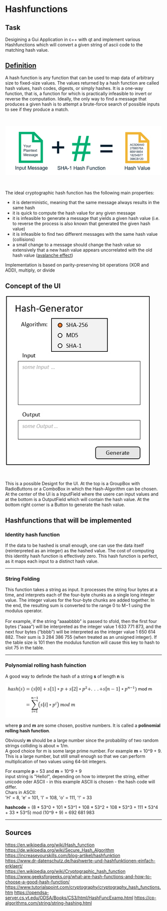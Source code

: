 # Hashfunctions
## Task

Desigining a Gui Application in c++ with qt and implement various Hashfunctions which will convert a given string of ascii code to the matching hash value.

## [Definition](https://en.wikipedia.org/wiki/Hash_function)

A hash function is any function that can be used to map data of arbitrary size to fixed-size values. The values returned by a hash function are called hash values, hash codes, digests, or simply hashes. It is a one-way function, that is, a function for which is practically infeasible to invert or reverse the computation. Ideally, the only way to find a message that produces a given hash is to attempt a brute-force search of possible inputs to see if they produce a match.

<br>

![Example_01](https://github.com/Lion1Blue/Hashfunctions/blob/main/Pictures/Example.png)

<br>

The ideal cryptographic hash function has the following main properties:

- it is deterministic, meaning that the same message always results in the same hash
- it is quick to compute the hash value for any given message
- it is infeasible to generate a message that yields a given hash value (i.e. to reverse the process is also known that generated the given hash value)
- it is infeasible to find two different messages with the same hash value (collisions)
- a small change to a message should change the hash value so extensively that a new hash value appears uncorrelated with the old hash value ([avalanche effect](https://en.wikipedia.org/wiki/Avalanche_effect))  

Implementation is based on parity-preserving bit operations (XOR and ADD), multiply, or divide  

## Concept of the UI

![GUI_Concept](https://github.com/Lion1Blue/Hashfunctions/blob/main/Pictures/GUI_Concept.png)

<br>

This is a possible Designt for the UI. At the top is a GroupBox with RadioButtons or a ComboBox in which the Hash-Algorithm can be chosen. At the center of the UI is a InputField where the usere can input values and at the bottom is a OutputField which will contain the hash value. At the bottom right corner is a Button to generate the hash value.

## Hashfunctions that will be implemented



### Identity hash function
If the data to be hashed is small enough, one can use the data itself (reinterpreted as an integer) as the hashed value. The cost of computing this identity hash function is effectively zero. This hash function is perfect, as it maps each input to a distinct hash value.  

**************************************************************************************************************************************************************************

### String Folding

This function takes a string as input. It processes the string four bytes at a time, and interprets each of the four-byte chunks as a single long integer value. The integer values for the four-byte chunks are added together. In the end, the resulting sum is converted to the range 0 to M−1 using the modulus operator.  
<br>
For example, if the string “aaaabbbb” is passed to sfold, then the first four bytes (“aaaa”) will be interpreted as the integer value 1 633 771 873, and the next four bytes (“bbbb”) will be interpreted as the integer value 1 650 614 882. Their sum is 3 284 386 755 (when treated as an unsigned integer). If the table size is 101 then the modulus function will cause this key to hash to slot 75 in the table.

**************************************************************************************************************************************************************************

### Polynomial rolling hash fuinction

A good way to definde the hash of a string **s** of length **n** is   

![PolynomialRollingFormula](https://github.com/Lion1Blue/Hashfunctions/blob/main/Pictures/PolynomialRolling.PNG)

where **p** and **m** are some chosen, positive numbers. It is called a **polinomial rolling hash function**.

Obviously **m** should be a large number since the probability of two random strings colliding is about  ≈ 1/m.  
A good choice for m is some large prime number. For example **m** = 10^9 + 9. This is a large number, but still small enough so that we can perform multiplication of two values using 64-bit integers.

For example **p** = 53 and **m** = 10^9 + 9  
input string is "Hello!", depending on how to interpret the string, either unicode oder ASCII - in this example ASCII is chosen - the hash code will differ.  
Chars in ASCII:  
'H' = 8, 'e' = 101, 'l' = 108, 'o' = 111, '!' = 33

**hashcode** = (8 * 53^0 + 101 * 53^1 + 108 * 53^2 + 108 * 53^3 + 111 * 53^4 + 33 * 53^5) mod (10^9 + 9)
= 692 681 983

**************************************************************************************************************************************************************************

## Sources
https://en.wikipedia.org/wiki/Hash_function  
https://de.wikipedia.org/wiki/Secure_Hash_Algorithm  
https://increaseyourskills.com/blog-artikel/hashfunktion  
https://www.dr-datenschutz.de/hashwerte-und-hashfunktionen-einfach-erklaert/  
https://en.wikipedia.org/wiki/Cryptographic_hash_function  
https://www.geeksforgeeks.org/what-are-hash-functions-and-how-to-choose-a-good-hash-function/  
https://www.tutorialspoint.com/cryptography/cryptography_hash_functions.htm
https://opendsa-server.cs.vt.edu/ODSA/Books/CS3/html/HashFuncExamp.html 
https://cp-algorithms.com/string/string-hashing.html  

